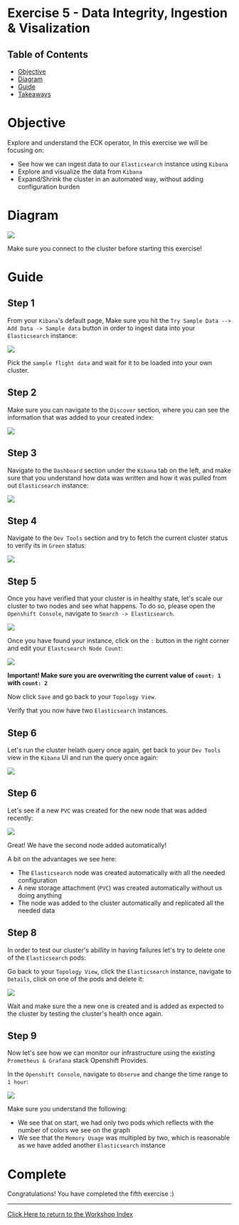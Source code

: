 # Exercise 5 - Data Integrity, Ingestion & Visalization 

## Table of Contents

- [Objective](#objective)
- [Diagram](#diagram)
- [Guide](#guide)
- [Takeaways](#takeaways)

# Objective

Explore and understand the ECK operator, In this exercise we will be focusing on: 
- See how we can ingest data to our `Elasticsearch` instance using `Kibana`
- Explore and visualize the data from `Kibana`
- Expand/Shrink the cluster in an automated way, without adding configuration burden 

# Diagram

![](https://images.contentstack.io/v3/assets/bltefdd0b53724fa2ce/blt581c3354e0ff2a19/5d669db03c79d92e49236cd1/eck-deployment-diagram-blog.png)

Make sure you connect to the cluster before starting this exercise! 

# Guide

## Step 1

From your `Kibana`'s default page, Make sure you hit the `Try Sample Data --> Add Data -> Sample data` button in order to ingest data into your `Elasticsearch` instance: 

![](../1-explore-amq-operator/pictures/kibana-add-data.png)

Pick the `sample flight data` and wait for it to be loaded into your own cluster. 


## Step 2

Make sure you can navigate to the `Discover` section, where you can see the information that was added to your created index: 

![](../1-explore-amq-operator/pictures/kibana-discover.png)

## Step 3 

Navigate to the `Dashboard` section under the `Kibana` tab on the left, and make sure that you understand how data was written and how it was pulled from out `Elasticsearch` instance: 

![](../1-explore-amq-operator/pictures/kibana-dashboard.png)


## Step 4 

Navigate to the `Dev Tools` section and try to fetch the current cluster status to verify its in `Green` status: 

![](../1-explore-amq-operator/pictures/get-elastic-nodes.png)


## Step 5 

Once you have verified that your cluster is in healthy state, let's scale our cluster to two nodes and see what happens. To do so, please open the `Openshift Console`, navigate to `Search -> Elasticsearch`. 

![](../1-explore-amq-operator/pictures/search-elastic.png)


Once you have found your instance, click on the `:` button in the right corner and edit your `Elastcsearch Node Count`: 

![](../1-explore-amq-operator/pictures/edit-node-count.png)

**Important! Make sure you are overwriting the current value of `count: 1` with  `count: 2`**

Now click `Save` and go back to your `Topology View`. 

Verify that you now have two `Elasticsearch` instances. 

## Step 6 

Let's run the cluster helath query once again, get back to your `Dev Tools` view in the `Kibana` UI and run the query once again: 

![](../1-explore-amq-operator/pictures/two-nodes-elastic.png)

## Step 6 

Let's see if a new `PVC` was created for the new node that was added recently: 

![](../1-explore-amq-operator/pictures/elastic-replicated-pvcs.png)

Great! We have the second node added automatically! 

A bit on the advantages we see here: 
- The `Elasticsearch` node was created automatically with all the needed configuration 
- A new storage attachment (`PVC`) was created automatically without us doing anything 
- The node was added to the cluster automatically and replicated all the needed data 


## Step 8 

In order to test our cluster's abillity in having failures let's try to delete one of the `Elasticsearch` pods: 

Go back to your `Topology View`, click the `Elasticsearch` instance, navigate to `Details`, click on one of the pods and delete it: 

![](../1-explore-amq-operator/pictures/es-terminated.png)

Wait and make sure the a new one is created and is added as expected to the cluster by testing the cluster's health once again. 


## Step 9 

Now let's see how we can monitor our infrastructure using the existing `Prometheus & Grafana` stack Openshift Provides. 

In the `Openshift Console`, navigate to `Observe` and change the time range to `1 hour`: 

![](../1-explore-amq-operator/pictures/monitor-eck.png)

Make sure you understand the following: 
- We see that on start, we had only two pods which reflects with the number of colors we see on the graph 
- We see that the `Memory Usage` was multipled by two, which is reasonable as we have added another `Elasticsearch` instance 

# Complete

Congratulations! You have completed the fifth exercise :)

---
[Click Here to return to the Workshop Index](../README.md)
